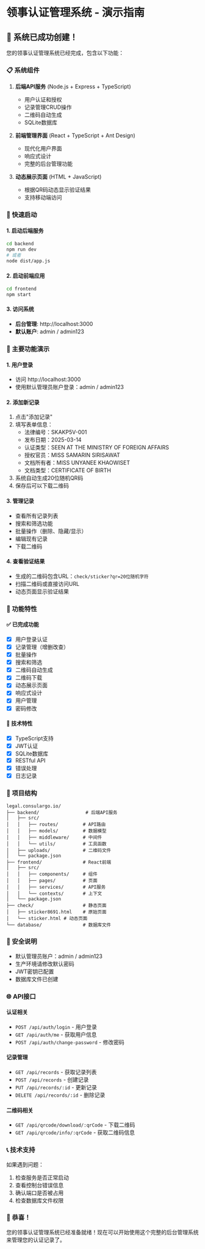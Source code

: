 # 领事认证管理系统 - 演示指南

## 🎉 系统已成功创建！

您的领事认证管理系统已经完成，包含以下功能：

### 📋 系统组件

1. **后端API服务** (Node.js + Express + TypeScript)
   - 用户认证和授权
   - 记录管理CRUD操作
   - 二维码自动生成
   - SQLite数据库

2. **前端管理界面** (React + TypeScript + Ant Design)
   - 现代化用户界面
   - 响应式设计
   - 完整的后台管理功能

3. **动态展示页面** (HTML + JavaScript)
   - 根据QR码动态显示验证结果
   - 支持移动端访问

### 🚀 快速启动

#### 1. 启动后端服务
```bash
cd backend
npm run dev
# 或者
node dist/app.js
```

#### 2. 启动前端应用
```bash
cd frontend
npm start
```

#### 3. 访问系统
- **后台管理**: http://localhost:3000
- **默认账户**: admin / admin123

### 🎯 主要功能演示

#### 1. 用户登录
- 访问 http://localhost:3000
- 使用默认管理员账户登录：admin / admin123

#### 2. 添加新记录
1. 点击"添加记录"
2. 填写表单信息：
   - 法律编号：SKAKP5V-001
   - 发布日期：2025-03-14
   - 认证类型：SEEN AT THE MINISTRY OF FOREIGN AFFAIRS
   - 授权官员：MISS SAMARIN SIRISAWAT
   - 文档所有者：MISS UNYANEE KHAOWISET
   - 文档类型：CERTIFICATE OF BIRTH
3. 系统自动生成20位随机QR码
4. 保存后可以下载二维码

#### 3. 管理记录
- 查看所有记录列表
- 搜索和筛选功能
- 批量操作（删除、隐藏/显示）
- 编辑现有记录
- 下载二维码

#### 4. 查看验证结果
- 生成的二维码包含URL：`check/sticker?qr=20位随机字符`
- 扫描二维码或直接访问URL
- 动态页面显示验证结果

### 📱 功能特性

#### ✅ 已完成功能
- [x] 用户登录认证
- [x] 记录管理（增删改查）
- [x] 批量操作
- [x] 搜索和筛选
- [x] 二维码自动生成
- [x] 二维码下载
- [x] 动态展示页面
- [x] 响应式设计
- [x] 用户管理
- [x] 密码修改

#### 🔧 技术特性
- [x] TypeScript支持
- [x] JWT认证
- [x] SQLite数据库
- [x] RESTful API
- [x] 错误处理
- [x] 日志记录

### 📁 项目结构

```
legal.consulargo.io/
├── backend/                 # 后端API服务
│   ├── src/
│   │   ├── routes/         # API路由
│   │   ├── models/         # 数据模型
│   │   ├── middleware/     # 中间件
│   │   └── utils/          # 工具函数
│   ├── uploads/            # 二维码文件
│   └── package.json
├── frontend/               # React前端
│   ├── src/
│   │   ├── components/     # 组件
│   │   ├── pages/          # 页面
│   │   ├── services/       # API服务
│   │   └── contexts/       # 上下文
│   └── package.json
├── check/                  # 静态页面
│   ├── sticker8691.html    # 原始页面
│   └── sticker.html # 动态页面
└── database/               # 数据库文件
```

### 🔐 安全说明

- 默认管理员账户：admin / admin123
- 生产环境请修改默认密码
- JWT密钥已配置
- 数据库文件已创建

### 🌐 API接口

#### 认证相关
- `POST /api/auth/login` - 用户登录
- `GET /api/auth/me` - 获取用户信息
- `POST /api/auth/change-password` - 修改密码

#### 记录管理
- `GET /api/records` - 获取记录列表
- `POST /api/records` - 创建记录
- `PUT /api/records/:id` - 更新记录
- `DELETE /api/records/:id` - 删除记录

#### 二维码相关
- `GET /api/qrcode/download/:qrCode` - 下载二维码
- `GET /api/qrcode/info/:qrCode` - 获取二维码信息

### 📞 技术支持

如果遇到问题：
1. 检查服务是否正常启动
2. 查看控制台错误信息
3. 确认端口是否被占用
4. 检查数据库文件权限

### 🎊 恭喜！

您的领事认证管理系统已经准备就绪！现在可以开始使用这个完整的后台管理系统来管理您的认证记录了。
